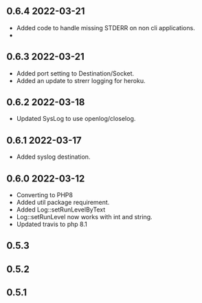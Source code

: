 ## 0.6.4 2022-03-21
* Added code to handle missing STDERR on non cli applications.
* 
## 0.6.3 2022-03-21
* Added port setting to Destination/Socket.
* Added an update to strerr logging for heroku.

## 0.6.2 2022-03-18
* Updated SysLog to use openlog/closelog.

## 0.6.1 2022-03-17

* Added syslog destination.

## 0.6.0 2022-03-12

* Converting to PHP8
* Added util package requirement.
* Added Log::setRunLevelByText
* Log::setRunLevel now works with int and string.
* Updated travis to php 8.1

## 0.5.3

## 0.5.2

## 0.5.1
